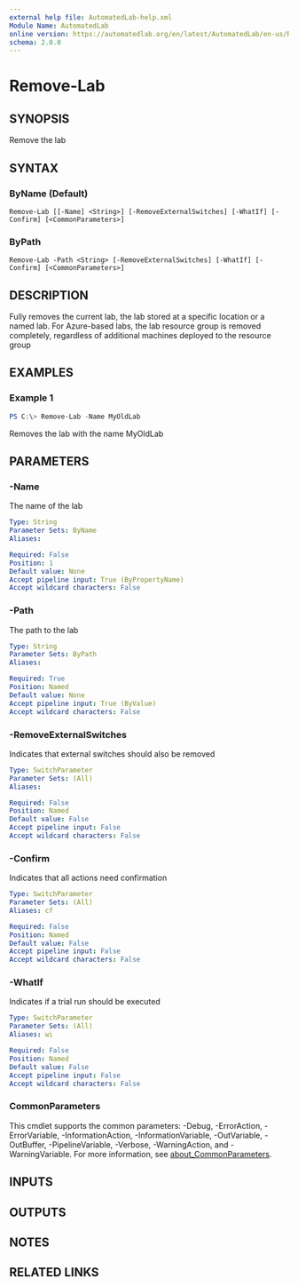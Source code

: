 ```yaml
---
external help file: AutomatedLab-help.xml
Module Name: AutomatedLab
online version: https://automatedlab.org/en/latest/AutomatedLab/en-us/Remove-Lab
schema: 2.0.0
---
```


# Remove-Lab

## SYNOPSIS
Remove the lab

## SYNTAX

### ByName (Default)
```
Remove-Lab [[-Name] <String>] [-RemoveExternalSwitches] [-WhatIf] [-Confirm] [<CommonParameters>]
```

### ByPath
```
Remove-Lab -Path <String> [-RemoveExternalSwitches] [-WhatIf] [-Confirm] [<CommonParameters>]
```

## DESCRIPTION
Fully removes the current lab, the lab stored at a specific location or a named lab.
For Azure-based labs, the lab resource group is removed completely, regardless of additional machines deployed to the resource group

## EXAMPLES

### Example 1
```powershell
PS C:\> Remove-Lab -Name MyOldLab
```

Removes the lab with the name MyOldLab

## PARAMETERS

### -Name
The name of the lab

```yaml
Type: String
Parameter Sets: ByName
Aliases:

Required: False
Position: 1
Default value: None
Accept pipeline input: True (ByPropertyName)
Accept wildcard characters: False
```

### -Path
The path to the lab

```yaml
Type: String
Parameter Sets: ByPath
Aliases:

Required: True
Position: Named
Default value: None
Accept pipeline input: True (ByValue)
Accept wildcard characters: False
```

### -RemoveExternalSwitches
Indicates that external switches should also be removed

```yaml
Type: SwitchParameter
Parameter Sets: (All)
Aliases:

Required: False
Position: Named
Default value: False
Accept pipeline input: False
Accept wildcard characters: False
```

### -Confirm
Indicates that all actions need confirmation

```yaml
Type: SwitchParameter
Parameter Sets: (All)
Aliases: cf

Required: False
Position: Named
Default value: False
Accept pipeline input: False
Accept wildcard characters: False
```

### -WhatIf
Indicates if a trial run should be executed

```yaml
Type: SwitchParameter
Parameter Sets: (All)
Aliases: wi

Required: False
Position: Named
Default value: False
Accept pipeline input: False
Accept wildcard characters: False
```

### CommonParameters
This cmdlet supports the common parameters: -Debug, -ErrorAction, -ErrorVariable, -InformationAction, -InformationVariable, -OutVariable, -OutBuffer, -PipelineVariable, -Verbose, -WarningAction, and -WarningVariable. For more information, see [about_CommonParameters](http://go.microsoft.com/fwlink/?LinkID=113216).

## INPUTS

## OUTPUTS

## NOTES

## RELATED LINKS


